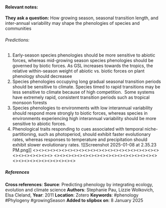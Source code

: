 #### **Relevant notes**:
**They ask a question:** 
How growing season, seasonal transition length, and inter-annual variability may shape the phenologies of species and communities
###### Predictions:
1. Early-season species phenologies should be more sensitive to abiotic forces, whereas mid-growing season species phenologies should be governed by biotic forces. As GSL increases towards the tropics, the relative within-season weight of abiotic vs. biotic forces on plant phenology should decreasee
2. Species phenologies occupying long gradual seasonal transition periods should be sensitive to climate. Species timed to rapid transitions may be less sensitive to climate because of high competition. 
		Some systems have extremely rapid, consistent transition periods such as tropical monsoon forests
3. Species phenologies to environments with low interannual variability should respond more strongly to biotic forces, whereas species in environments experiencing high interannual variability should be more sensitive to abiotic forces.
4. Phenological traits responding to cues associated with temporal niche-partitioning, such as photoperiod, should exhibit faster evolutionary rates, whereas responses to temperature and precipitation should exhibit slower evolutionary rates.
![[Screenshot 2025-01-08 at 2.35.23 PM.png]]
<><><><><><><><><><><><><><><><><><><><><><><><><><><><><>
<><><><><><><><><><><><><><><><><><><><><><><><><><><><><>
##### References
**Cross references**: 
**Source**: Predicting phenology by integrating ecology, evolution and climate science
**Authors**: Stephanie Pau, Lizzie Wolkovich, Elsa Cleland, 
**Year**: 2011
**Location**: Zotero
**Keywords**: #phenology #Phylogeny #growingSeason 
**Added to slipbox on**: 8 January 2025